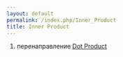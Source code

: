 ```yaml
---
layout: default
permalink: /index.php/Inner_Product
title: Inner Product
---
```

1. перенаправление [Dot Product](Dot_Product)